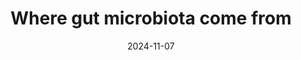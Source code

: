 ---
title: 'Where gut microbiota come from'
date: 2024-11-07
permalink: /posts/2024/09/where-gut-microbiota-come-from/
tags:
  - gut microbiome notes
---